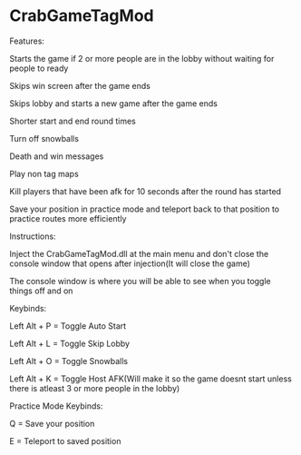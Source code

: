 # CrabGameTagMod

Features:

Starts the game if 2 or more people are in the lobby without waiting for people to ready

Skips win screen after the game ends

Skips lobby and starts a new game after the game ends

Shorter start and end round times

Turn off snowballs

Death and win messages

Play non tag maps

Kill players that have been afk for 10 seconds after the round has started

Save your position in practice mode and teleport back to that position to practice routes more efficiently

Instructions:

Inject the CrabGameTagMod.dll at the main menu and don't close the console window that opens after injection(It will close the game)

The console window is where you will be able to see when you toggle things off and on

Keybinds:

Left Alt + P = Toggle Auto Start



Left Alt + L = Toggle Skip Lobby



Left Alt + O = Toggle Snowballs



Left Alt + K = Toggle Host AFK(Will make it so the game doesnt start unless there is atleast 3 or more people in the lobby)

Practice Mode Keybinds:

Q = Save your position

E = Teleport to saved position

